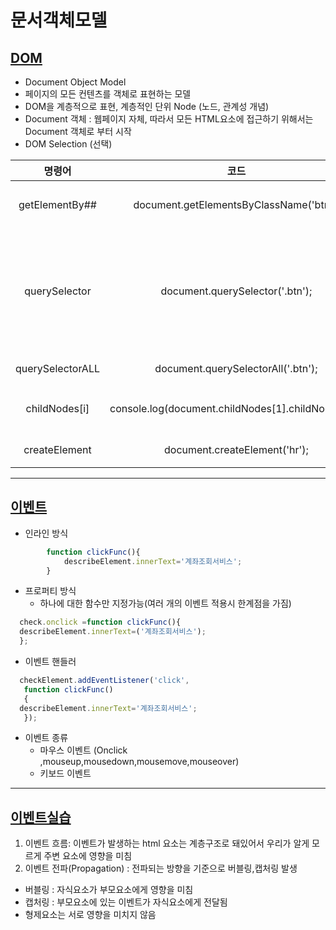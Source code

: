 # 문서객체모델

## [DOM](https://github.com/100SeongJun/JS/blob/main/step06_dom/dom_lab01.html)

- Document Object Model
- 페이지의 모든 컨텐츠를 객체로 표현하는 모델
- DOM을 계층적으로 표현, 계층적인 단위 Node (노드, 관계성 개념)
- Document 객체 : 웹페이지 자체, 따라서 모든 HTML요소에 접근하기 위해서는 Document 객체로 부터 시작
- DOM Selection (선택)

|명령어|코드|설명|
|:-----:|:-----:|:-----:|
|getElementBy##|document.getElementsByClassName('btn');|Id값을 통해 객체 접근|
|querySelector| document.querySelector('.btn');|css선택자를 사용하여 요소 찾기 / 최상단 요소만 로직에 포함|
|querySelectorALL|document.querySelectorAll('.btn');|nodelist 반환|
|childNodes[i]|console.log(document.childNodes[1].childNodes[2]);|노드를 통해 접근|
|createElement|document.createElement('hr');|hr태그 생성|
--- 
## [이벤트](https://github.com/100SeongJun/JS/blob/main/step06_dom/event_lab02.html)

- 인라인 방식

```javascript
        function clickFunc(){
            describeElement.innerText='계좌조회서비스';
        }
```

- 프로퍼티 방식
  - 하나에 대한 함수만 지정가능(여러 개의 이벤트 적용시 한계점을 가짐)

```javascript
  check.onclick =function clickFunc(){
  describeElement.innerText=('계좌조회서비스');
  };
```

- 이벤트 핸들러

```javascript
  checkElement.addEventListener('click', 
   function clickFunc()
   {
  describeElement.innerText='계좌조회서비스';
   });
```

- 이벤트 종류
  - 마우스 이벤트 (Onclick ,mouseup,mousedown,mousemove,mouseover)
  - 키보드 이벤트
--- 
## [이벤트실습](https://github.com/100SeongJun/JS/blob/main/step06_dom/event_apply_lab03.html)

1. 이벤트 흐름: 이벤트가 발생하는 html 요소는 계층구조로 돼있어서 우리가 알게 모르게 주변 요소에 영향을 미침
2. 이벤트 전파(Propagation) : 전파되는 방향을 기준으로 버블링,캡처링 발생

- 버블링 : 자식요소가 부모요소에게 영향을 미침
- 캡처링 : 부모요소에 있는 이벤트가 자식요소에게 전달됨
- 형제요소는 서로 영향을 미치지 않음
